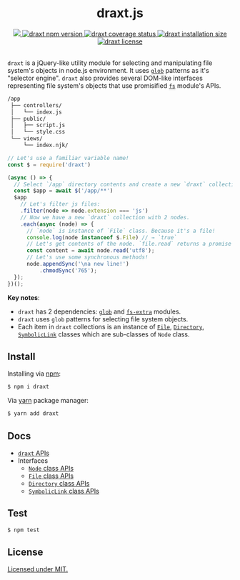 <div align="center">
	<h1>draxt.js</h1>
	<a href="https://travis-ci.org/ramhejazi/draxt">
 		<img src="https://img.shields.io/travis/ramhejazi/draxt.svg">
	</a>
	<a href="https://www.npmjs.com/package/draxt">
		<img alt="draxt npm version" src="https://img.shields.io/npm/v/draxt.svg?style=flat-square">
	</a>
	<a href="https://coveralls.io/github/ramhejazi/draxt">
		<img alt="draxt coverage status" src="https://coveralls.io/repos/github/ramhejazi/draxt/badge.svg">
	</a>
	<a href="https://packagephobia.now.sh/badge?p=draxt">
		<img alt="draxt installation size" src="https://packagephobia.now.sh/badge?p=draxt">
	</a>
	<a href="https://github.com/ramhejazi/draxt/blob/master/LICENSE">
		<img alt="draxt license" src="https://img.shields.io/npm/l/draxt.svg">
	</a>
</div>
<br>

`draxt` is a jQuery-like utility module for selecting and manipulating file system's objects in node.js environment.
It uses [`glob`](https://en.wikipedia.org/wiki/Glob_(programming)) patterns as it's "selector engine". `draxt` also provides several DOM-like interfaces representing
file system's objects that use promisified [`fs`](https://nodejs.org/api/fs.html) module's APIs.

```html
/app
 ├── controllers/
 │   └── index.js
 ├── public/
 │   ├── script.js
 │   └── style.css
 └── views/
     └── index.njk/
```
```js
// Let's use a familiar variable name!
const $ = require('draxt')

(async () => {
  // Select `/app` directory contents and create a new `draxt` collection.
  const $app = await $('/app/**')
  $app
    // Let's filter js files:
    .filter(node => node.extension === 'js')
    // Now we have a new `draxt` collection with 2 nodes.
    .each(async (node) => {
      // `node` is instance of `File` class. Because it's a file!
      console.log(node instanceof $.File) // → `true`
      // Let's get contents of the node. `file.read` returns a promise object.
      const content = await node.read('utf8');
      // Let's use some synchronous methods!
      node.appendSync('\na new line!')
          .chmodSync('765');
  });
})();
```

**Key notes**:
 - `draxt` has 2 dependencies: [`glob`](https://github.com/isaacs/node-glob) and [`fs-extra`](https://github.com/jprichardson/node-fs-extra) modules.
 - `draxt` uses `glob` patterns for selecting file system objects.
 - Each item in `draxt` collections is an instance of [`File`](https://github.com/ramhejazi/draxt/blob/master/docs/File.md), [`Directory`](https://github.com/ramhejazi/draxt/blob/master/docs/Directory.md), [`SymbolicLink`](https://github.com/ramhejazi/draxt/blob/master/docs/SymbolicLink.md) classes which are sub-classes of `Node` class.

## Install
 Installing via [npm](https://docs.npmjs.com/getting-started/what-is-npm):
 ```bash
 $ npm i draxt
 ```

 Via [yarn](https://yarnpkg.com/en/) package manager:
 ```bash
 $ yarn add draxt
 ```

## Docs
- [`draxt` APIs](https://github.com/ramhejazi/draxt/blob/master/docs/draxt.md)
- Interfaces
  - [`Node` class APIs](https://github.com/ramhejazi/draxt/blob/master/docs/Node.md)
  - [`File` class APIs](https://github.com/ramhejazi/draxt/blob/master/docs/File.md)
  - [`Directory` class APIs](https://github.com/ramhejazi/draxt/blob/master/docs/Directory.md)
  - [`SymbolicLink` class APIs](https://github.com/ramhejazi/draxt/blob/master/docs/SymbolicLink.md)

## Test
```bash
$ npm test
```

## License

[Licensed under MIT.](https://github.com/ramhejazi/draxt/blob/master/LICENSE)
